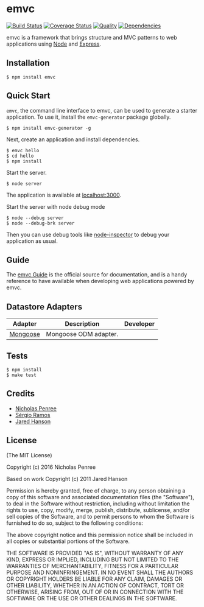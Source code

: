 # emvc

[![Build Status](https://travis-ci.org/emvc/emvc.svg?branch=master)](https://travis-ci.org/emvc/emvc)
[![Coverage Status](https://coveralls.io/repos/github/emvc/emvc/badge.svg?branch=master)](https://coveralls.io/github/emvc/emvc?branch=master)
[![Quality](https://codeclimate.com/github/emvc/emvc/badges/gpa.svg)](https://codeclimate.com/github/emvc/emvc)
[![Dependencies](https://david-dm.org/emvc/emvc.png)](https://david-dm.org/emvc/emvc)


emvc is a framework that brings structure and MVC patterns to web
applications using [Node](http://nodejs.org) and [Express](http://expressjs.com/).

## Installation

    $ npm install emvc

## Quick Start

`emvc`, the command line interface to emvc, can be used to generate a
starter application.  To use it, install the `emvc-generator` package globally.

    $ npm install emvc-generator -g

Next, create an application and install dependencies.

    $ emvc hello
    $ cd hello
    $ npm install

Start the server.

    $ node server

The application is available at [localhost:3000](http://localhost:3000).

Start the server with node debug mode

	$ node --debug server
	$ node --debug-brk server

Then you can use debug tools like [node-inspector](https://github.com/dannycoates/node-inspector) to debug your application as usual.

## Guide

The [emvc Guide](http://emvc.github.io/emvc/guide/) is the official source
for documentation, and is a handy reference to have available when developing
web applications powered by emvc.

## Datastore Adapters

<table>
  <thead>
    <tr><th>Adapter</th><th>Description</th><th>Developer</th></tr>
  </thead>
  <tbody>
    <tr><td><a href="https://github.com/jaredhanson/locomotive-mongoose">Mongoose</a></td><td>Mongoose ODM adapter.</td><td></td></tr>
  </tbody>
</table>

## Tests

    $ npm install
    $ make test

## Credits

  - [Nicholas Penree](http://github.com/drudge)
  - [Sérgio Ramos](http://github.com/ramitos)
  - [Jared Hanson](http://github.com/jaredhanson)

## License

(The MIT License)

Copyright (c) 2016 Nicholas Penree

Based on work Copyright (c) 2011 Jared Hanson

Permission is hereby granted, free of charge, to any person obtaining a copy of
this software and associated documentation files (the "Software"), to deal in
the Software without restriction, including without limitation the rights to
use, copy, modify, merge, publish, distribute, sublicense, and/or sell copies of
the Software, and to permit persons to whom the Software is furnished to do so,
subject to the following conditions:

The above copyright notice and this permission notice shall be included in all
copies or substantial portions of the Software.

THE SOFTWARE IS PROVIDED "AS IS", WITHOUT WARRANTY OF ANY KIND, EXPRESS OR
IMPLIED, INCLUDING BUT NOT LIMITED TO THE WARRANTIES OF MERCHANTABILITY, FITNESS
FOR A PARTICULAR PURPOSE AND NONINFRINGEMENT. IN NO EVENT SHALL THE AUTHORS OR
COPYRIGHT HOLDERS BE LIABLE FOR ANY CLAIM, DAMAGES OR OTHER LIABILITY, WHETHER
IN AN ACTION OF CONTRACT, TORT OR OTHERWISE, ARISING FROM, OUT OF OR IN
CONNECTION WITH THE SOFTWARE OR THE USE OR OTHER DEALINGS IN THE SOFTWARE.